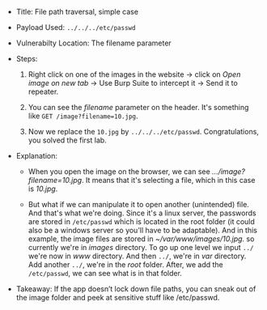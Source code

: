 * Title: File path traversal, simple case

* Payload Used: ```../../../etc/passwd```

* Vulnerabilty Location: The filename parameter

* Steps:

  1. Right click on one of the images in the website -> click on _Open image on new tab_ -> Use Burp Suite to intercept it -> Send it to repeater.
 
  2. You can see the _filename_ parameter  on the header. It's something like ```GET /image?filename=10.jpg```.
 
  3. Now we replace the ```10.jpg``` by ``` ../../../etc/passwd ```. Congratulations, you solved the first lab.

* Explanation:

  - When you open the image on the browser, we can see _.../image?filename=10.jpg_. It means that it's selecting a file, which in this case is _10.jpg_.
 
  - But what if we can manipulate it to open another (unintended) file. And that's what we're doing. Since it's a linux server, the passwords are
    stored in ```/etc/passwd``` which is located in the root folder (it could also be a windows server so you'll have to be adaptable). And in this example, the image files are stored in _~/var/www/images/10.jpg_. so currently we're
    in _images_ directory. To go up one level we input ```../``` we're now in _www_ directory. And then ```../```, we're in _var_ directory. Add another ```../```, we're in
    the _root_ folder. After, we add the ```/etc/passwd```, we can see what is in that folder.

* Takeaway: If the app doesn’t lock down file paths, you can sneak out of the image folder and peek at sensitive stuff like /etc/passwd.
